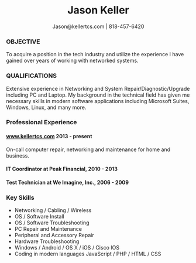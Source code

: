 <h1 align="center">Jason Keller</h1>
<p align="center">Jason@kellertcs.com | 818-457-6420</p>
<h3>OBJECTIVE</h3>
<p>To acquire a position in the tech industry and utilize the experience I have gained over years of working with networked systems.</p>
<h3>QUALIFICATIONS</h3>
<p>Extensive experience in Networking and System Repair/Diagnostic/Upgrade including PC and Laptop. My background in the technical field has given me necessary skills in modern software applications including Microsoft Suites, Windows, Linux, and many more.</p>
<h3>Professional Experience</h3>


<h4><a href="#top">www.kellertcs.com</a> 2013 - present</h4> 
<p>On-call computer repair, networking and maintenance for home and business.</p>

<h4>IT Coordinator at Peak Financial, 2010 - 2013</h4>

<h4>Test Technician at We Imagine, Inc., 2006 - 2009</h4>

<h3>Key Skills</h3>
<ul class="keySkills">
<li>Networking / Cabling / Wireless</li>
<li>OS / Software Install</li>
<li>OS / Software Troubleshooting</li>
<li>PC Repair and Maintenance</li>
<li>Peripheral and Accessory Repair</li>
<li>Hardware Troubleshooting</li>
<li>Windows / Android / OS X / iOS / Cisco IOS</li>
<li>Coding in modern languages JavaScript / PHP / HTML / CSS</li>
</ul>
